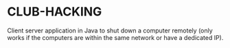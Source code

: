 # CLUB-HACKING
Client server application in Java to shut down a computer remotely (only works if the computers are within the same network or have a dedicated IP).
